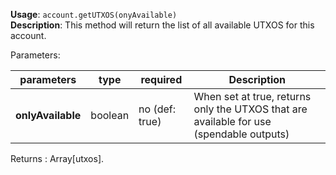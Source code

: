 **Usage**: `account.getUTXOS(onyAvailable)`  
**Description**: This method will return the list of all available UTXOS for this account.

Parameters:

| parameters        | type    | required       | Description                                                                             |
| ----------------- | ------- | -------------- | --------------------------------------------------------------------------------------- |
| **onlyAvailable** | boolean | no (def: true) | When set at true, returns only the UTXOS that are available for use (spendable outputs) |

Returns : Array[utxos].
